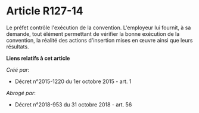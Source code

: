 # Article R127-14

Le préfet contrôle l'exécution de la convention. L'employeur lui fournit, à sa demande, tout élément permettant de vérifier
la bonne exécution de la convention, la réalité des actions d'insertion mises en œuvre ainsi que leurs résultats.

**Liens relatifs à cet article**

_Créé par_:

  - Décret n°2015-1220 du 1er octobre 2015 - art. 1

_Abrogé par_:

  - Décret n°2018-953 du 31 octobre 2018 - art. 56
